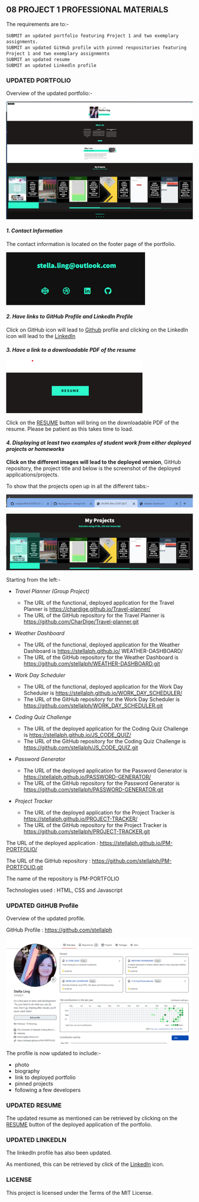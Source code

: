## 08 PROJECT 1 PROFESSIONAL MATERIALS

The requirements are to:-

```
SUBMIT an updated portfolio featuring Project 1 and two exemplary assignments.
SUBMIT an updated GitHub profile with pinned respositories featuring Project 1 and two exemplary assignments
SUBMIT an updated resume
SUBMIT an updated Linkedln profile

```

### UPDATED PORTFOLIO

Overview of the updated portfolio:-

![alt text](img/overview-01.png)

#### <em>1. Contact Information</em> 
The contact information is located on the footer page of the portfolio.

![alt text](img/contact.png)


#### <em>2. Have links to GitHub Profile and Linkedln Profile</em>
Click on GitHub icon will lead to  [Github](https://github.com/stellalph) profile and clicking on the Linkedln icon will lead to the  [Linkedln](https://www.linkedin.com/in/stella-ling-46246476/) 


#### <em>3. Have a link to a downloadable PDF of the resume</em>

![alt text](img/resume.png)

Click on the [RESUME](https://drive.google.com/file/d/14OJbyFC8qyn0dJe3jUYV2ukX46gtuRGH/view?usp=sharing) button will bring on the downloadable PDF of the resume.  Please be patient as this takes time to load.

#### <em>4. Displaying at least two examples of student work from either deployed projects or homeworks</em>

<strong>Click on the different images will lead to the deployed version</strong>, GitHub repository, the project title and below is the screenshot of the deployed applications/projects.

To show that the projects open up in all the different tabs:-

![alt text](img/Image-03.png)

![alt text](img/projects.png)

Starting from the left:-

* <em>Travel Planner (Group Project)</em>

  - The URL of the functional, deployed application for the Travel Planner is https://chardige.github.io/Travel-planner/
  - The URL of the GitHub repository for the Travel Planner is https://github.com/CharDige/Travel-planner.git

* <em>Weather Dashboard</em>
 
  - The URL of the functional, deployed application for the Weather Dashboard is https://stellalph.github.io/   WEATHER-DASHBOARD/
  - The URL of the GitHub repository for the Weather Dashboard is https://github.com/stellalph/WEATHER-DASHBOARD.git
  
* <em>Work Day Scheduler</em>

  - The URL of the functional, deployed application for the Work Day Scheduler is https://stellalph.github.io/WORK_DAY_SCHEDULER/
  - The URL of the GitHub repository for the Work Day Scheduler is https://github.com/stellalph/WORK_DAY_SCHEDULER.git

* <em>Coding Quiz Challenge</em>

  - The URL of the deployed application for the Coding Quiz Challenge is https://stellalph.github.io/JS_CODE_QUIZ/
  - The URL of the GitHub repository for the Coding Quiz Challenge is https://github.com/stellalph/JS_CODE_QUIZ.git

* <em>Password Generator</em>

  - The URL of the deployed application for the Password Generator is https://stellalph.github.io/PASSWORD-GENERATOR/
  - The URL of the GitHub repository for the Password Generator is https://github.com/stellalph/PASSWORD-GENERATOR.git

* <em>Project Tracker</em>

  - The URL of the deployed application for the Project Tracker is https://stellalph.github.io/PROJECT-TRACKER/
  - The URL of the GitHub repository for the Project Tracker is https://github.com/stellalph/PROJECT-TRACKER.git

The URL of the deployed application : https://stellalph.github.io/PM-PORTFOLIO/

The URL of the GitHub repository : https://github.com/stellalph/PM-PORTFOLIO.git

The name of the repository is PM-PORTFOLIO

Technologies used :  HTML, CSS and Javascript

### UPDATED GitHUB Profile

Overview of the updated profile.


GitHub Profile : https://github.com/stellalph 

![alt text](img/gprofile.png)

The profile is now updated to include:-
* photo
* biography
* link to deployed portfolio
* pinned projects
* following a few developers



### UPDATED RESUME

The updated resume as mentioned can be retrieved by clicking on the [RESUME](https://drive.google.com/file/d/14OJbyFC8qyn0dJe3jUYV2ukX46gtuRGH/view?usp=sharing) button of the deployed application of the portfolio.

### UPDATED LINKEDLN

 The linkedln profile has also been updated.

 As mentioned, this can be retrieved by click of the [Linkedln](https://www.linkedin.com/in/stella-ling-46246476/) icon.

### LICENSE

This project is licensed under the Terms of the MIT License.



